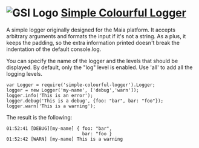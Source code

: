![GSI Logo](http://gsi.dit.upm.es/templates/jgsi/images/logo.png)
[Simple Colourful Logger](http://gsi.dit.upm.es) 
==================================
A simple logger originally designed for the Maia platform. It accepts arbitrary arguments and formats the input if it's not a string. As a plus, it keeps the padding, so the extra information printed doesn't break the indentation of the default console.log.

You can specify the name of the logger and the levels that should be displayed. By default, only the "log" level is enabled. Use 'all' to add all the logging levels.

    var Logger = require('simple-colourful-logger').Logger;
    logger = new Logger('my-name', ['debug','warn']);
    logger.info('This is an error');
    logger.debug('This is a debug', {foo: "bar", bar: "foo"});
    logger.warn('This is a warning');

The result is the following:

    01:52:41 [DEBUG][my-name] { foo: "bar",
                                bar: "foo }
    01:52:42 [WARN] [my-name] This is a warning


